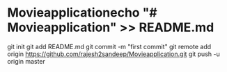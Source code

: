 # Movieapplicationecho "# Movieapplication" >> README.md
git init
git add README.md
git commit -m "first commit"
git remote add origin https://github.com/rajesh2sandeep/Movieapplication.git
git push -u origin master
